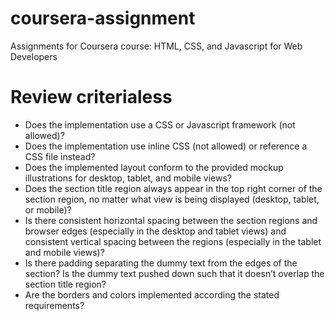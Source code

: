 # coursera-assignment
Assignments for Coursera course: HTML, CSS, and Javascript for Web Developers
  
#  Review criterialess 
- Does the implementation use a CSS or Javascript framework (not allowed)?  
- Does the implementation use inline CSS (not allowed) or reference a CSS file instead?  
- Does the implemented layout conform to the provided mockup illustrations for desktop, tablet, and mobile views?  
- Does the section title region always appear in the top right corner of the section region, no matter what view is being displayed (desktop, tablet, or mobile)?  
- Is there consistent horizontal spacing between the section regions and browser edges (especially in the desktop and tablet views) and consistent vertical spacing between the regions (especially in the tablet and mobile views)?  
- Is there padding separating the dummy text from the edges of the section? Is the dummy text pushed down such that it doesn’t overlap the section title region?  
- Are the borders and colors implemented according the stated requirements?  
